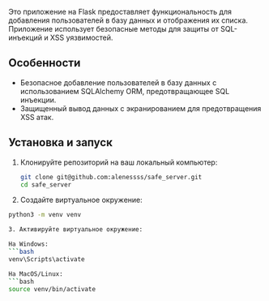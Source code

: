 Это приложение на Flask предоставляет функциональность для добавления пользователей в базу данных и отображения их списка. Приложение использует безопасные методы для защиты от SQL-инъекций и XSS уязвимостей.

## Особенности

- Безопасное добавление пользователей в базу данных с использованием SQLAlchemy ORM, предотвращающее SQL инъекции.
- Защищенный вывод данных с экранированием для предотвращения XSS атак.

## Установка и запуск

1. Клонируйте репозиторий на ваш локальный компьютер:

   ```bash
   git clone git@github.com:alenessss/safe_server.git
   cd safe_server

2. Создайте виртуальное окружение:

```bash
python3 -m venv venv

3. Активируйте виртуальное окружение:

На Windows:
```bash
venv\Scripts\activate

На MacOS/Linux:
```bash
source venv/bin/activate
